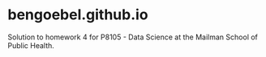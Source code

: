 # bengoebel.github.io

Solution to homework 4 for P8105 - Data Science at the Mailman School of Public Health. 

